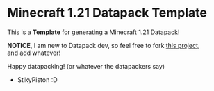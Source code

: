 # Minecraft 1.21 Datapack Template

This is a **Template** for generating a Minecraft 1.21 Datapack!

**NOTICE**, I am new to Datapack dev, so feel free to fork [this project](https://github.com/StikyPiston/MC-Datapack-Template),  
and add whatever!

Happy datapacking! (or whatever the datapackers say)  
- StikyPiston :D